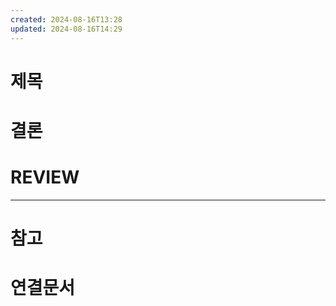```yaml
---
created: 2024-08-16T13:28
updated: 2024-08-16T14:29
---
```


# 제목



# 결론

# REVIEW


---
# 참고

# 연결문서